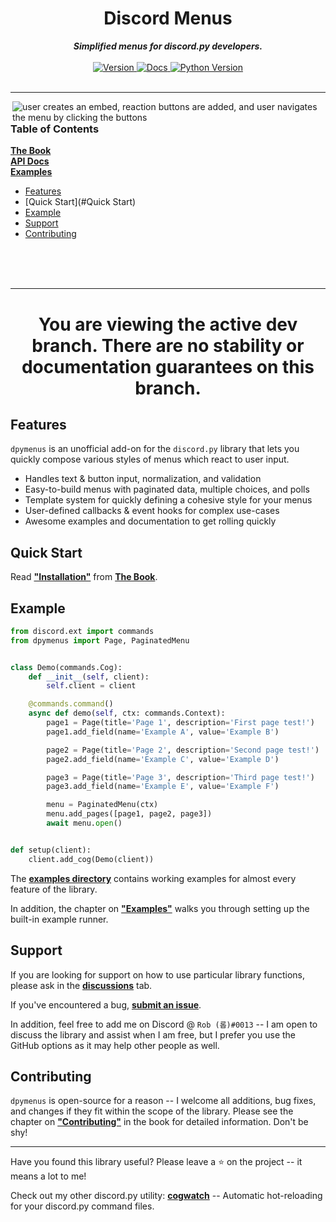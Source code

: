 <h1 align="center">Discord Menus</h1>

<div align="center">
  <strong><i>Simplified menus for discord.py developers.</i></strong>
  <br>
  <br>

  <a href="https://pypi.org/project/dpymenus/">
    <img src="https://img.shields.io/pypi/v/dpymenus?color=0073B7&label=Latest&style=for-the-badge" alt="Version" />
  </a>

  <a href="https://dpymenus.readthedocs.io/en/latest/">
    <img src="https://img.shields.io/readthedocs/dpymenus/latest?style=for-the-badge" alt="Docs" />
  </a>

  <a href="https://python.org">
    <img src="https://img.shields.io/pypi/pyversions/dpymenus?color=0073B7&style=for-the-badge" alt="Python Version" />
  </a>
</div>

<br>

---

<img align="right" src="assets/demo.gif" alt="user creates an embed, reaction buttons are added, and user navigates the
menu by clicking the buttons">

### Table of Contents

**[The Book](https://dpymenus.com)** <br>
**[API Docs](https://dpymenus.readthedocs.io/en/latest/?badge=latest)** <br>
**[Examples](https://github.com/robertwayne/dpymenus/tree/master/examples)**

- [Features](#Features)
- [Quick Start](#Quick Start)
- [Example](#Example)
- [Support](#Support)
- [Contributing](#Contributing)

<br>
<br>
<br>

---

<div align="center">
  <h1>
    You are viewing the active dev branch.
    There are no stability or documentation guarantees on this branch.
  </h1>
</div>

## Features

`dpymenus` is an unofficial add-on for the `discord.py` library that lets you quickly compose various styles of menus
which react to user input.

- Handles text & button input, normalization, and validation
- Easy-to-build menus with paginated data, multiple choices, and polls
- Template system for quickly defining a cohesive style for your menus
- User-defined callbacks & event hooks for complex use-cases
- Awesome examples and documentation to get rolling quickly

## Quick Start

Read **["Installation"](https://dpymenus.com/installation.html)** from **[The Book](https://dpymenus.com)**.

## Example

```python
from discord.ext import commands
from dpymenus import Page, PaginatedMenu


class Demo(commands.Cog):
    def __init__(self, client):
        self.client = client

    @commands.command()
    async def demo(self, ctx: commands.Context):
        page1 = Page(title='Page 1', description='First page test!')
        page1.add_field(name='Example A', value='Example B')

        page2 = Page(title='Page 2', description='Second page test!')
        page2.add_field(name='Example C', value='Example D')

        page3 = Page(title='Page 3', description='Third page test!')
        page3.add_field(name='Example E', value='Example F')

        menu = PaginatedMenu(ctx)
        menu.add_pages([page1, page2, page3])
        await menu.open()


def setup(client):
    client.add_cog(Demo(client))
```

The **[examples directory](https://github.com/robertwayne/dpymenus/tree/master/examples)** contains working examples for
almost every feature of the library.

In addition, the chapter on **["Examples"](https://dpymenus.com/installation.html)**
walks you through setting up the built-in example runner.

## Support

If you are looking for support on how to use particular library functions, please ask in the
**[discussions](https://github.com/robertwayne/dpymenus/discussions)** tab.

If you've encountered a bug,
**[submit an issue](https://github.com/robertwayne/dpymenus/issues/new)**.

In addition, feel free to add me on Discord @ `Rob (롭)#0013` -- I am open to discuss the library and assist when I am
free, but I prefer you use the GitHub options as it may help other people as well.

## Contributing

`dpymenus` is open-source for a reason -- I welcome all additions, bug fixes, and changes if they fit within the scope
of the library. Please see the chapter on **["Contributing"](https://dpymenus.com/contributing.html)**
in the book for detailed information. Don't be shy!

---

Have you found this library useful? Please leave a ⭐ on the project -- it means a lot to me!

Check out my other discord.py utility: **[cogwatch](https://github.com/robertwayne/cogwatch)** -- Automatic
hot-reloading for your discord.py command files.
